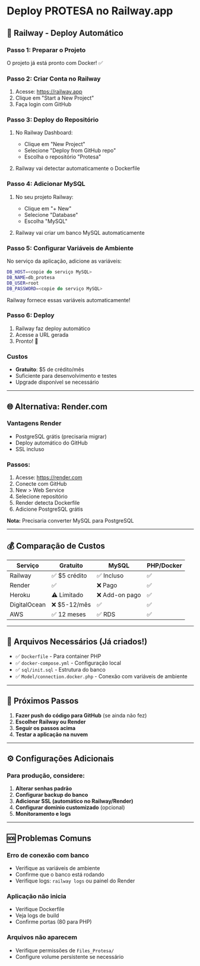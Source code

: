 # Deploy PROTESA no Railway.app

## 🚂 Railway - Deploy Automático

### Passo 1: Preparar o Projeto

O projeto já está pronto com Docker! ✅

### Passo 2: Criar Conta no Railway

1. Acesse: https://railway.app
2. Clique em "Start a New Project"
3. Faça login com GitHub

### Passo 3: Deploy do Repositório

1. No Railway Dashboard:
   - Clique em "New Project"
   - Selecione "Deploy from GitHub repo"
   - Escolha o repositório "Protesa"

2. Railway vai detectar automaticamente o Dockerfile

### Passo 4: Adicionar MySQL

1. No seu projeto Railway:
   - Clique em "+ New"
   - Selecione "Database"
   - Escolha "MySQL"

2. Railway vai criar um banco MySQL automaticamente

### Passo 5: Configurar Variáveis de Ambiente

No serviço da aplicação, adicione as variáveis:

```bash
DB_HOST=<copie do serviço MySQL>
DB_NAME=db_protesa
DB_USER=root
DB_PASSWORD=<copie do serviço MySQL>
```

Railway fornece essas variáveis automaticamente!

### Passo 6: Deploy

1. Railway faz deploy automático
2. Acesse a URL gerada
3. Pronto! 🎉

### Custos

- **Gratuito**: $5 de crédito/mês
- Suficiente para desenvolvimento e testes
- Upgrade disponível se necessário

---

## 🌐 Alternativa: Render.com

### Vantagens Render
- PostgreSQL grátis (precisaria migrar)
- Deploy automático do GitHub
- SSL incluso

### Passos:

1. Acesse: https://render.com
2. Conecte com GitHub
3. New > Web Service
4. Selecione repositório
5. Render detecta Dockerfile
6. Adicione PostgreSQL grátis

**Nota:** Precisaria converter MySQL para PostgreSQL

---

## 💰 Comparação de Custos

| Serviço | Gratuito | MySQL | PHP/Docker |
|---------|----------|-------|------------|
| Railway | ✅ $5 crédito | ✅ Incluso | ✅ |
| Render | ✅ | ❌ Pago | ✅ |
| Heroku | ⚠️ Limitado | ❌ Add-on pago | ✅ |
| DigitalOcean | ❌ $5-12/mês | ✅ | ✅ |
| AWS | ✅ 12 meses | ✅ RDS | ✅ |

---

## 🔧 Arquivos Necessários (Já criados!)

- ✅ `Dockerfile` - Para container PHP
- ✅ `docker-compose.yml` - Configuração local
- ✅ `sql/init.sql` - Estrutura do banco
- ✅ `Model/connection.docker.php` - Conexão com variáveis de ambiente

---

## 📝 Próximos Passos

1. **Fazer push do código para GitHub** (se ainda não fez)
2. **Escolher Railway ou Render**
3. **Seguir os passos acima**
4. **Testar a aplicação na nuvem**

---

## ⚙️ Configurações Adicionais

### Para produção, considere:

1. **Alterar senhas padrão**
2. **Configurar backup do banco**
3. **Adicionar SSL (automático no Railway/Render)**
4. **Configurar domínio customizado** (opcional)
5. **Monitoramento e logs**

---

## 🆘 Problemas Comuns

### Erro de conexão com banco
- Verifique as variáveis de ambiente
- Confirme que o banco está rodando
- Verifique logs: `railway logs` ou painel do Render

### Aplicação não inicia
- Verifique Dockerfile
- Veja logs de build
- Confirme portas (80 para PHP)

### Arquivos não aparecem
- Verifique permissões de `Files_Protesa/`
- Configure volume persistente se necessário